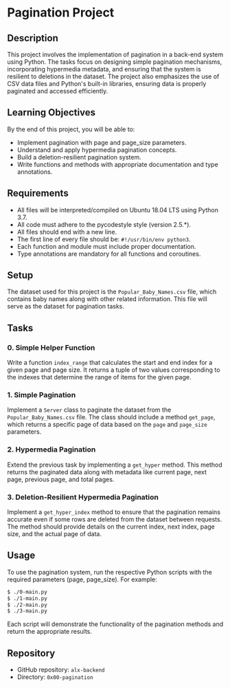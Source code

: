 # Pagination Project

## Description
This project involves the implementation of pagination in a back-end system using Python. The tasks focus on designing simple pagination mechanisms, incorporating hypermedia metadata, and ensuring that the system is resilient to deletions in the dataset. The project also emphasizes the use of CSV data files and Python's built-in libraries, ensuring data is properly paginated and accessed efficiently.

## Learning Objectives
By the end of this project, you will be able to:
- Implement pagination with page and page_size parameters.
- Understand and apply hypermedia pagination concepts.
- Build a deletion-resilient pagination system.
- Write functions and methods with appropriate documentation and type annotations.

## Requirements
- All files will be interpreted/compiled on Ubuntu 18.04 LTS using Python 3.7.
- All code must adhere to the pycodestyle style (version 2.5.*).
- All files should end with a new line.
- The first line of every file should be: `#!/usr/bin/env python3`.
- Each function and module must include proper documentation.
- Type annotations are mandatory for all functions and coroutines.

## Setup
The dataset used for this project is the `Popular_Baby_Names.csv` file, which contains baby names along with other related information. This file will serve as the dataset for pagination tasks.

## Tasks

### 0. Simple Helper Function
Write a function `index_range` that calculates the start and end index for a given page and page size. It returns a tuple of two values corresponding to the indexes that determine the range of items for the given page.

### 1. Simple Pagination
Implement a `Server` class to paginate the dataset from the `Popular_Baby_Names.csv` file. The class should include a method `get_page`, which returns a specific page of data based on the `page` and `page_size` parameters.

### 2. Hypermedia Pagination
Extend the previous task by implementing a `get_hyper` method. This method returns the paginated data along with metadata like current page, next page, previous page, and total pages.

### 3. Deletion-Resilient Hypermedia Pagination
Implement a `get_hyper_index` method to ensure that the pagination remains accurate even if some rows are deleted from the dataset between requests. The method should provide details on the current index, next index, page size, and the actual page of data.

## Usage
To use the pagination system, run the respective Python scripts with the required parameters (page, page_size). For example:

```bash
$ ./0-main.py
$ ./1-main.py
$ ./2-main.py
$ ./3-main.py
```

Each script will demonstrate the functionality of the pagination methods and return the appropriate results.

## Repository
- GitHub repository: `alx-backend`
- Directory: `0x00-pagination`
